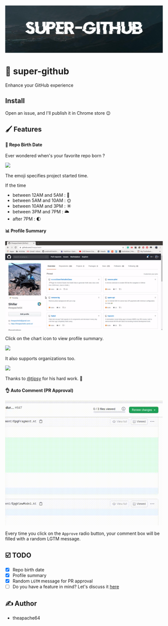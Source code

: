 ![](cover.jpeg)

# :rocket: super-github

Enhance your GitHub experience


## Install

Open an issue, and I'll publish it in Chrome store 😉

## :paintbrush: Features

#### :baby_bottle: Repo Birth Date
Ever wondered when's your favorite repo born ?

![](https://i.imgur.com/D0dVc4Z.png)

The emoji specifies project started time.

If the time

- between 12AM and 5AM : 🌙
- between 5AM and 10AM : 🌞
- between 10AM and 3PM : ☀️
- between 3PM and 7PM : 🌥
- after 7PM :  🌓

#### :bar_chart: Profile Summary

![](extras/profile-summary-demo.gif)

Click on the chart icon to view profile summary.

![](https://i.imgur.com/KfRyc7y.png)

It also supports organizations too.

![](https://i.imgur.com/cpkP1OY.png)

Thanks to [@tipsy](https://github.com/tipsy/profile-summary-for-github) for his hard work. :hugs:

#### 👌 Auto Comment (PR Approval) 

![](extras/auto_comment.gif)

Every time you click on the `Approve` radio button, your comment box will be filled with a random LGTM message.

## :ballot_box_with_check: TODO

- [x] Repo birth date
- [x] Profile summary
- [x] Random `LGTM` message for PR approval
- [ ] Do you have a feature in mind? Let's discuss it [here](https://github.com/theapache64/super-github/issues/new?labels=enhancement)

## :writing_hand: Author

- theapache64
